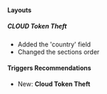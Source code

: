 
#### Layouts

##### CLOUD Token Theft

- Added the 'country' field
- Changed the sections order

#### Triggers Recommendations

- New: **Cloud Token Theft**
